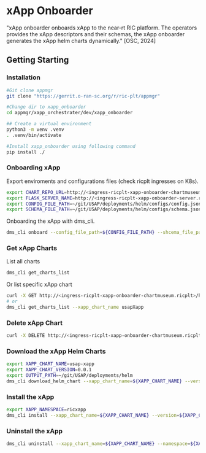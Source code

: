 # xApp Onboarder

"xApp onboarder onboards xApp to the near-rt RIC platform. The operators provides the xApp descriptors and their schemas, the xApp onboarder generates the xApp helm charts dynamically." [OSC, 2024]

## Getting Starting

### Installation

```sh
#Git clone appmgr
git clone "https://gerrit.o-ran-sc.org/r/ric-plt/appmgr"

#Change dir to xapp_onboarder
cd appmgr/xapp_orchestrater/dev/xapp_onboarder

## Create a virtual environment
python3 -m venv .venv
. .venv/bin/activate

#Install xapp_onboarder using following command
pip install ./
```

### Onboarding xApp

Export enviroments and configurations files (check ricplt ingresses on K8s).

```sh
export CHART_REPO_URL=http://<ingress-ricplt-xapp-onboarder-chartmuseum.ricplt>/helmrepo
export FLASK_SERVER_NAME=http://<ingress-ricplt-xapp-onboarder-server.ricplt>/onboard
export CONFIG_FILE_PATH=~/git/USAP/deployments/helm/configs/config.json
export SCHEMA_FILE_PATH=~/git/USAP/deployments/helm/configs/schema.json
```

Onboarding the xApp with dms_cli.

```sh
dms_cli onboard --config_file_path=${CONFIG_FILE_PATH} --shcema_file_path=${SCHEMA_FILE_PATH}
```

### Get xApp Charts

List all charts

```sh
dms_cli get_charts_list
```

Or list specific xApp chart

```sh
curl -X GET http://<ingress-ricplt-xapp-onboarder-chartmuseum.ricplt>/helmrepo/api/charts/usapXapp/<VERSION> | jq .
# or
dms_cli get_charts_list --xapp_chart_name usapXapp
```

### Delete xApp Chart 

```sh
curl -X DELETE http://<ingress-ricplt-xapp-onboarder-chartmuseum.ricplt>/helmrepo/api/charts/<XAPP_CHART_NAME>/<VERSION>
```

### Download the xApp Helm Charts

```sh
export XAPP_CHART_NAME=usap-xapp
export XAPP_CHART_VERSION=0.0.1
export OUTPUT_PATH=~/git/USAP/deployments/helm
dms_cli download_helm_chart --xapp_chart_name=${XAPP_CHART_NAME} --version=${XAPP_CHART_VERSION} --output_path=${OUTPUT_PATH}
```

### Install the xApp

```sh
export XAPP_NAMESPACE=ricxapp
dms_cli install --xapp_chart_name=${XAPP_CHART_NAME} --version=${XAPP_CHART_VERSION} --namespace=${XAPP_NAMESPACE}
```

### Uninstall the xApp

```sh
dms_cli uninstall --xapp_chart_name=${XAPP_CHART_NAME} --namespace=${XAPP_NAMESPACE}
```